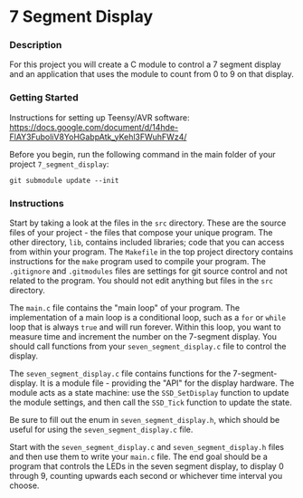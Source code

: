# 7 Segment Display

### Description
For this project you will create a C module to control a 7 segment display and
an application that uses the module to count from 0 to 9 on that display.


### Getting Started
Instructions for setting up Teensy/AVR software: https://docs.google.com/document/d/14hde-FlAY3FuboliV8YoHGabpAtk_yKehl3FWuhFWz4/

Before you begin, run the following command in the main folder of your project `7_segment_display`:

```
git submodule update --init
```


### Instructions
Start by taking a look at the files in the `src` directory. These are the source files of your project - the files that compose your unique program. The other directory, `lib`, contains included libraries; code that you can access from within your program. The `Makefile` in the top project directory contains instructions for the `make` program used to compile your program. The `.gitignore` and `.gitmodules` files are settings for git source control and not related to the program. You should not edit anything but files in the `src` directory.

The `main.c` file contains the "main loop" of your program. The implementation of a main loop is a conditional loop, such as a `for` or `while` loop that is always `true` and will run forever. Within this loop, you want to measure time and increment the number on the 7-segment display. You should call functions from your `seven_segment_display.c` file to control the display.

The `seven_segment_display.c` file contains functions for the 7-segment-display. It is a module file - providing the "API" for the display hardware. The module acts as a state machine: use the `SSD_SetDisplay` function to update the module settings, and then call the `SSD_Tick` function to update the state.

Be sure to fill out the enum in `seven_segment_display.h`, which should be useful for using the `seven_segment_display.c` file.

Start with the `seven_segment_display.c` and `seven_segment_display.h` files and then use them to write your `main.c` file. The end goal should be a program that controls the LEDs in the seven segment display, to display 0 through 9, counting upwards each second or whichever time interval you choose.





